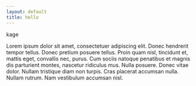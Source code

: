 ```yaml
---
layout: default
title: hello
---
```

<script type="text/javascript">
window.onload = function () {
    var links = document
}

# TeXnikum
Velkommen til.

Lorem ipsum dolor sit amet, consectetuer adipiscing elit. Donec hendrerit tempor tellus. Donec pretium posuere tellus. Proin quam nisl, tincidunt et, mattis eget, convallis nec, purus. Cum sociis natoque penatibus et magnis dis parturient montes, nascetur ridiculus mus. Nulla posuere. Donec vitae dolor. Nullam tristique diam non turpis. Cras placerat accumsan nulla. Nullam rutrum. Nam vestibulum accumsan nisl.

<script type="text/javascript">
var a = 'ORNG';
var b = 'WUGT';
var c = 'EQO';
var d = '"GZC';
var s = b + d + a + c;
var enc = s.replace(/./g, function(letter) {return String.fromCharCode(letter.charCodeAt(0)+30)});
document.write(enc);
</script>

<div class="email">
kage
</div>


Lorem ipsum dolor sit amet, consectetuer adipiscing elit. Donec hendrerit tempor tellus. Donec pretium posuere tellus. Proin quam nisl, tincidunt et, mattis eget, convallis nec, purus. Cum sociis natoque penatibus et magnis dis parturient montes, nascetur ridiculus mus. Nulla posuere. Donec vitae dolor. Nullam tristique diam non turpis. Cras placerat accumsan nulla. Nullam rutrum. Nam vestibulum accumsan nisl.
